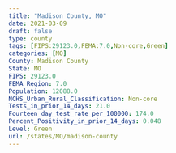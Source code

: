 ```yaml
---
title: "Madison County, MO"
date: 2021-03-09
draft: false
type: county
tags: [FIPS:29123.0,FEMA:7.0,Non-core,Green]
categories: [MO]
County: Madison County
State: MO
FIPS: 29123.0
FEMA_Region: 7.0
Population: 12088.0
NCHS_Urban_Rural_Classification: Non-core
Tests_in_prior_14_days: 21.0
Fourteen_day_test_rate_per_100000: 174.0
Percent_Positivity_in_prior_14_days: 0.048
Level: Green
url: /states/MO/madison-county
---
```



